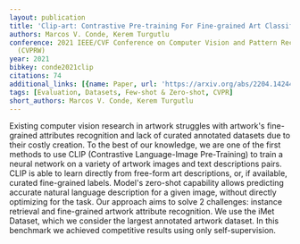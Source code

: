 ```yaml
---
layout: publication
title: 'Clip-art: Contrastive Pre-training For Fine-grained Art Classification'
authors: Marcos V. Conde, Kerem Turgutlu
conference: 2021 IEEE/CVF Conference on Computer Vision and Pattern Recognition Workshops
  (CVPRW)
year: 2021
bibkey: conde2021clip
citations: 74
additional_links: [{name: Paper, url: 'https://arxiv.org/abs/2204.14244'}]
tags: [Evaluation, Datasets, Few-shot & Zero-shot, CVPR]
short_authors: Marcos V. Conde, Kerem Turgutlu
---
```

Existing computer vision research in artwork struggles with artwork's
fine-grained attributes recognition and lack of curated annotated datasets due
to their costly creation. To the best of our knowledge, we are one of the first
methods to use CLIP (Contrastive Language-Image Pre-Training) to train a neural
network on a variety of artwork images and text descriptions pairs. CLIP is
able to learn directly from free-form art descriptions, or, if available,
curated fine-grained labels. Model's zero-shot capability allows predicting
accurate natural language description for a given image, without directly
optimizing for the task. Our approach aims to solve 2 challenges: instance
retrieval and fine-grained artwork attribute recognition. We use the iMet
Dataset, which we consider the largest annotated artwork dataset. In this
benchmark we achieved competitive results using only self-supervision.